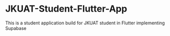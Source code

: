 # JKUAT-Student-Flutter-App
This is a student application build for JKUAT student in Flutter implementing Supabase
